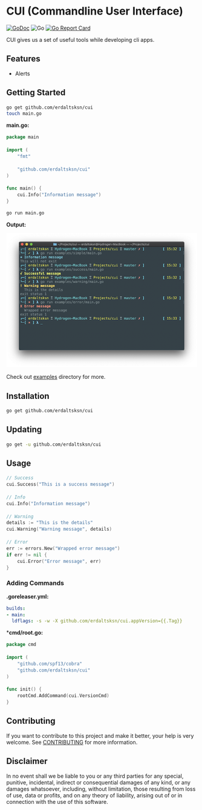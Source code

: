 # CUI (Commandline User Interface)

[![GoDoc](https://godoc.org/github.com/erdaltsksn/cui?status.svg)](https://godoc.org/github.com/erdaltsksn/cui)
![Go](https://github.com/erdaltsksn/cui/workflows/Go/badge.svg)
[![Go Report Card](https://goreportcard.com/badge/github.com/erdaltsksn/cui)](https://goreportcard.com/report/github.com/erdaltsksn/cui)

CUI gives us a set of useful tools while developing cli apps.

## Features

- Alerts

## Getting Started

```sh
go get github.com/erdaltsksn/cui
touch main.go
```

**main.go:**

```go
package main

import (
	"fmt"

	"github.com/erdaltsksn/cui"
)

func main() {
	cui.Info("Information message")
}
```

```sh
go run main.go
```

**Output:**

![output](/assets/output.png)

Check out [examples](examples/simple) directory for more.

## Installation

```sh
go get github.com/erdaltsksn/cui
```

## Updating

```sh
go get -u github.com/erdaltsksn/cui
```

## Usage

```go
// Success
cui.Success("This is a success message")

// Info
cui.Info("Information message")

// Warning
details := "This is the details"
cui.Warning("Warning message", details)

// Error
err := errors.New("Wrapped error message")
if err != nil {
    cui.Error("Error message", err)
}
```

### Adding Commands

**.goreleaser.yml:**

```yaml
builds:
- main:
  ldflags: -s -w -X github.com/erdaltsksn/cui.appVersion={{.Tag}}
```

***cmd/root.go:**

```go
package cmd

import (
	"github.com/spf13/cobra"
	"github.com/erdaltsksn/cui"
)

func init() {
	rootCmd.AddCommand(cui.VersionCmd)
}
```

## Contributing

If you want to contribute to this project and make it better, your help is very
welcome. See [CONTRIBUTING](docs/CONTRIBUTING.md) for more information.

## Disclaimer

In no event shall we be liable to you or any third parties for any special,
punitive, incidental, indirect or consequential damages of any kind, or any
damages whatsoever, including, without limitation, those resulting from loss of
use, data or profits, and on any theory of liability, arising out of or in
connection with the use of this software.
